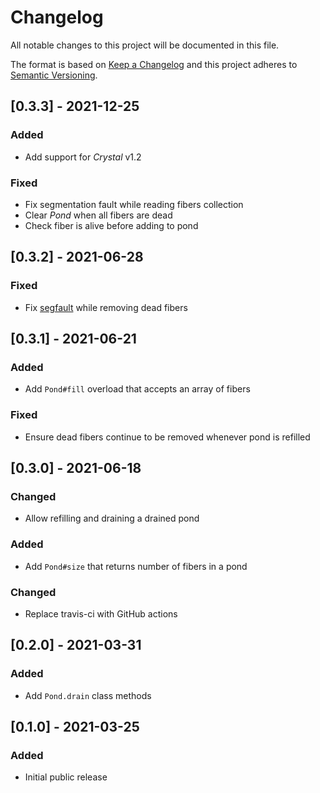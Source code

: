 # Changelog

All notable changes to this project will be documented in this file.

The format is based on [Keep a Changelog](http://keepachangelog.com/en/1.0.0/)
and this project adheres to [Semantic Versioning](http://semver.org/spec/v2.0.0.html).

## [0.3.3] - 2021-12-25

### Added
- Add support for *Crystal* v1.2

### Fixed
- Fix segmentation fault while reading fibers collection
- Clear *Pond* when all fibers are dead
- Check fiber is alive before adding to pond

## [0.3.2] - 2021-06-28

### Fixed
- Fix [segfault][segfault] while removing dead fibers

[segfault]: https://github.com/GrottoPress/mel/runs/2932323566?check_suite_focus=true

## [0.3.1] - 2021-06-21

### Added
- Add `Pond#fill` overload that accepts an array of fibers

### Fixed
- Ensure dead fibers continue to be removed whenever pond is refilled

## [0.3.0] - 2021-06-18

### Changed
- Allow refilling and draining a drained pond

### Added
- Add `Pond#size` that returns number of fibers in a pond

### Changed
- Replace travis-ci with GitHub actions

## [0.2.0] - 2021-03-31

### Added
- Add `Pond.drain` class methods

## [0.1.0] - 2021-03-25

### Added
- Initial public release
